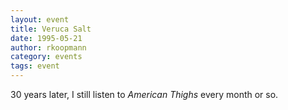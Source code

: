 ```yaml
---
layout: event
title: Veruca Salt
date: 1995-05-21
author: rkoopmann
category: events
tags: event
---
```


30 years later, I still listen to _American Thighs_ every month or so.
